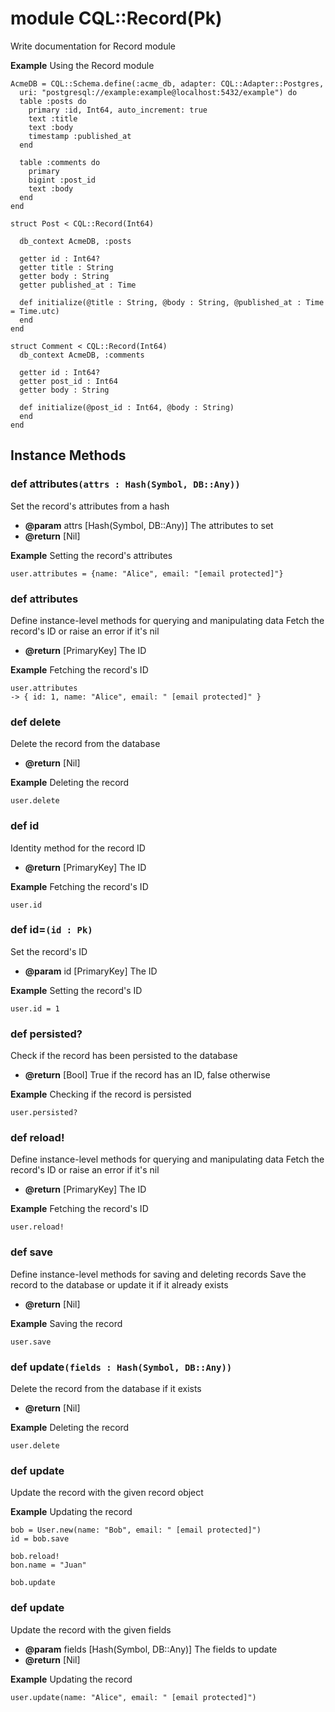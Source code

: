# module CQL::Record(Pk)

Write documentation for Record module

**Example** Using the Record module

```crystal
AcmeDB = CQL::Schema.define(:acme_db, adapter: CQL::Adapter::Postgres,
  uri: "postgresql://example:example@localhost:5432/example") do
  table :posts do
    primary :id, Int64, auto_increment: true
    text :title
    text :body
    timestamp :published_at
  end

  table :comments do
    primary
    bigint :post_id
    text :body
  end
end

struct Post < CQL::Record(Int64)

  db_context AcmeDB, :posts

  getter id : Int64?
  getter title : String
  getter body : String
  getter published_at : Time

  def initialize(@title : String, @body : String, @published_at : Time = Time.utc)
  end
end

struct Comment < CQL::Record(Int64)
  db_context AcmeDB, :comments

  getter id : Int64?
  getter post_id : Int64
  getter body : String

  def initialize(@post_id : Int64, @body : String)
  end
end
```

## Instance Methods

### def attributes`(attrs : Hash(Symbol, DB::Any))`

Set the record's attributes from a hash

* **@param** attrs \[Hash(Symbol, DB::Any)] The attributes to set
* **@return** \[Nil]

**Example** Setting the record's attributes

```crystal
user.attributes = {name: "Alice", email: "[email protected]"}
```

### def attributes

Define instance-level methods for querying and manipulating data Fetch the record's ID or raise an error if it's nil

* **@return** \[PrimaryKey] The ID

**Example** Fetching the record's ID

```crystal
user.attributes
-> { id: 1, name: "Alice", email: " [email protected]" }
```

### def delete

Delete the record from the database

* **@return** \[Nil]

**Example** Deleting the record

```crystal
user.delete
```

### def id

Identity method for the record ID

* **@return** \[PrimaryKey] The ID

**Example** Fetching the record's ID

```crystal
user.id
```

### def id=`(id : Pk)`

Set the record's ID

* **@param** id \[PrimaryKey] The ID

**Example** Setting the record's ID

```crystal
user.id = 1
```

### def persisted?

Check if the record has been persisted to the database

* **@return** \[Bool] True if the record has an ID, false otherwise

**Example** Checking if the record is persisted

```crystal
user.persisted?
```

### def reload!

Define instance-level methods for querying and manipulating data Fetch the record's ID or raise an error if it's nil

* **@return** \[PrimaryKey] The ID

**Example** Fetching the record's ID

```crystal
user.reload!
```

### def save

Define instance-level methods for saving and deleting records Save the record to the database or update it if it already exists

* **@return** \[Nil]

**Example** Saving the record

```crystal
user.save
```

### def update`(fields : Hash(Symbol, DB::Any))`

Delete the record from the database if it exists

* **@return** \[Nil]

**Example** Deleting the record

```crystal
user.delete
```

### def update

Update the record with the given record object

**Example** Updating the record

```crystal
bob = User.new(name: "Bob", email: " [email protected]")
id = bob.save

bob.reload!
bon.name = "Juan"

bob.update
```

### def update

Update the record with the given fields

* **@param** fields \[Hash(Symbol, DB::Any)] The fields to update
* **@return** \[Nil]

**Example** Updating the record

```crystal
user.update(name: "Alice", email: " [email protected]")
```
